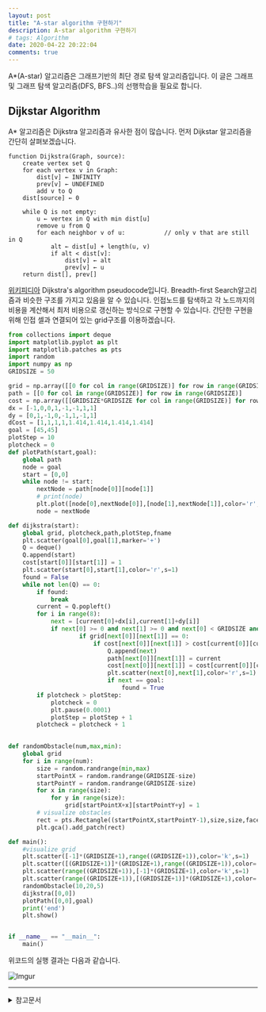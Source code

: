 ```yaml
---
layout: post
title: "A-star algorithm 구현하기"
description: A-star algorithm 구현하기
# tags: Algorithm
date: 2020-04-22 20:22:04
comments: true
---
```


<!-- a star 알고리즘이란 -->
A*(A-star) 알고리즘은 그래프기반의 최단 경로 탐색 알고리즘입니다. 이 글은 그래프 및 그래프 탐색 알고리즘(DFS, BFS..)의 선행학습을 필요로 합니다.  

## Dijkstar Algorithm

A* 알고리즘은 Dijkstra 알고리즘과 유사한 점이 많습니다. 먼저 Dijkstar 알고리즘을 간단히 살펴보겠습니다. 

<!-- dijkstra 그림, 알고리즘 -->
```
function Dijkstra(Graph, source):
    create vertex set Q
    for each vertex v in Graph:             
        dist[v] ← INFINITY                  
        prev[v] ← UNDEFINED                 
        add v to Q                      
    dist[source] ← 0                        
    
    while Q is not empty:
        u ← vertex in Q with min dist[u]             
        remove u from Q 
        for each neighbor v of u:           // only v that are still in Q
            alt ← dist[u] + length(u, v)
            if alt < dist[v]:               
                dist[v] ← alt 
                prev[v] ← u 
    return dist[], prev[]
```

[위키피디아](https://en.wikipedia.org/w/index.php?title=Dijkstra%27s_algorithm&oldid=95033727) Dijkstra's algorithm pseudocode입니다. Breadth-first Search알고리즘과 비슷한 구조를 가지고 있음을 알 수 있습니다. 인접노드를 탐색하고 각 노드까지의 비용을 계산해서 최저 비용으로 갱신하는 방식으로 구현할 수 있습니다. 간단한 구현을 위해 인접 셀과 연결되어 있는 grid구조를 이용하겠습니다.
<!-- dijkstra 구현 -->
<!-- 그래프 visualize? -->
<!-- a star heuristic example -->
```py
from collections import deque
import matplotlib.pyplot as plt
import matplotlib.patches as pts
import random
import numpy as np
GRIDSIZE = 50

grid = np.array([[0 for col in range(GRIDSIZE)] for row in range(GRIDSIZE)])
path = [[0 for col in range(GRIDSIZE)] for row in range(GRIDSIZE)]
cost = np.array([[GRIDSIZE*GRIDSIZE for col in range(GRIDSIZE)] for row in range(GRIDSIZE)])
dx = [-1,0,0,1,-1,-1,1,1]
dy = [0,1,-1,0,-1,1,-1,1]
dCost = [1,1,1,1,1.414,1.414,1.414,1.414]
goal = [45,45]
plotStep = 10
plotcheck = 0
def plotPath(start,goal):
    global path
    node = goal
    start = [0,0]
    while node != start:
        nextNode = path[node[0]][node[1]]
        # print(node)
        plt.plot([node[0],nextNode[0]],[node[1],nextNode[1]],color='r',linewidth=3)
        node = nextNode

def dijkstra(start):
    global grid, plotcheck,path,plotStep,fname
    plt.scatter(goal[0],goal[1],marker='+')
    Q = deque()
    Q.append(start)
    cost[start[0]][start[1]] = 1
    plt.scatter(start[0],start[1],color='r',s=1)
    found = False
    while not len(Q) == 0:
        if found:
            break
        current = Q.popleft()
        for i in range(8):
            next = [current[0]+dx[i],current[1]+dy[i]]
            if next[0] >= 0 and next[1] >= 0 and next[0] < GRIDSIZE and next[1] < GRIDSIZE:
                    if grid[next[0]][next[1]] == 0:
                        if cost[next[0]][next[1]] > cost[current[0]][current[1]] + dCost[i]:
                            Q.append(next)
                            path[next[0]][next[1]] = current
                            cost[next[0]][next[1]] = cost[current[0]][current[1]] + dCost[i]
                            plt.scatter(next[0],next[1],color='r',s=1)
                            if next == goal:
                                found = True
        if plotcheck > plotStep:
            plotcheck = 0
            plt.pause(0.0001)
            plotStep = plotStep + 1
        plotcheck = plotcheck + 1
    

def randomObstacle(num,max,min):
    global grid
    for i in range(num):
        size = random.randrange(min,max)
        startPointX = random.randrange(GRIDSIZE-size)
        startPointY = random.randrange(GRIDSIZE-size)
        for x in range(size):
            for y in range(size):
                grid[startPointX+x][startPointY+y] = 1
        # visualize obstacles
        rect = pts.Rectangle((startPointX,startPointY-1),size,size,facecolor='k')
        plt.gca().add_patch(rect)

def main():
    #visualize grid
    plt.scatter([-1]*(GRIDSIZE+1),range((GRIDSIZE+1)),color='k',s=1)
    plt.scatter([(GRIDSIZE+1)]*(GRIDSIZE+1),range((GRIDSIZE+1)),color='k',s=1)
    plt.scatter(range((GRIDSIZE+1)),[-1]*(GRIDSIZE+1),color='k',s=1)
    plt.scatter(range((GRIDSIZE+1)),[(GRIDSIZE+1)]*(GRIDSIZE+1),color='k',s=1)
    randomObstacle(10,20,5)
    dijkstra([0,0])
    plotPath([0,0],goal)
    print('end')
    plt.show()


if __name__ == "__main__":
    main()
```

위코드의 실행 결과는 다음과 같습니다.

![Imgur](https://i.imgur.com/tboOZbA.gif)


<!-- a star가 dijkstra와 다른점 -->
<!-- 샘플 구현코드 py -->
<!-- 관련알고리즘 -->
<!-- 알고리즘의 한계점 -->
<!-- 관련 알고리즘 -->
<!-- hybrid a star -->

---

<details>
<summary>참고문서</summary>
<div markdown="1">

- [Wikipedia contributors, "Dijkstra's algorithm," Wikipedia, The Free Encyclopedia,](https://en.wikipedia.org/w/index.php?title=Dijkstra%27s_algorithm&oldid=950337274)
- [Hart et al. "A formal basis for the heuristic determination of minimum cost paths." (1968)](https://ieeexplore.ieee.org/abstract/document/4082128)
- [A.M. Turing Award. - Richards, Hamilton. "Edsger Wybe Dijkstra"](https://amturing.acm.org/award_winners/dijkstra_1053701.cfm)
- [Wikipedia contributors, "A* search algorithm," Wikipedia, The Free Encyclopedia,](https://en.wikipedia.org/w/index.php?title=A*_search_algorithm&oldid=952032788)

</div>
</details>
<script id="dsq-count-scr" src="//msc9533.disqus.com/count.js" async></script>


